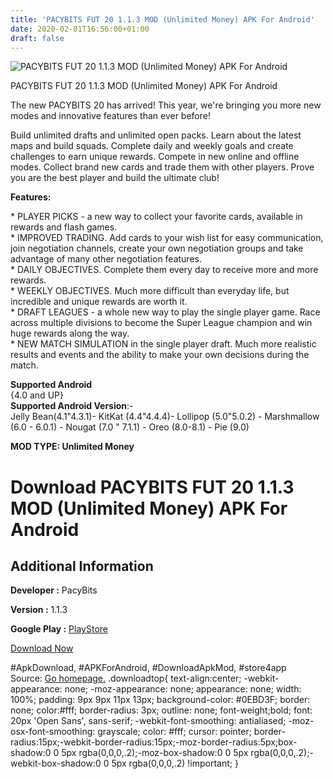 ```yaml
---
title: 'PACYBITS FUT 20 1.1.3 MOD (Unlimited Money) APK For Android'
date: 2020-02-01T16:56:00+01:00
draft: false
---
```


![PACYBITS FUT 20 1.1.3 MOD (Unlimited Money) APK For Android](https://i1.wp.com/apkhome.net/wp-content/uploads/2020/02/PACYBITS-FUT-20-1.1.3-MOD-Unlimited-Money.png "PACYBITS FUT 20 1.1.3 MOD (Unlimited Money) APK For Android")

  

PACYBITS FUT 20 1.1.3 MOD (Unlimited Money) APK For Android

The new PACYBITS 20 has arrived! This year, we're bringing you more new modes and innovative features than ever before!

Build unlimited drafts and unlimited open packs. Learn about the latest maps and build squads. Complete daily and weekly goals and create challenges to earn unique rewards. Compete in new online and offline modes. Collect brand new cards and trade them with other players. Prove you are the best player and build the ultimate club!

**Features:**

\* PLAYER PICKS - a new way to collect your favorite cards, available in rewards and flash games.  
\* IMPROVED TRADING. Add cards to your wish list for easy communication, join negotiation channels, create your own negotiation groups and take advantage of many other negotiation features.  
\* DAILY OBJECTIVES. Complete them every day to receive more and more rewards.  
\* WEEKLY OBJECTIVES. Much more difficult than everyday life, but incredible and unique rewards are worth it.  
\* DRAFT LEAGUES - a whole new way to play the single player game. Race across multiple divisions to become the Super League champion and win huge rewards along the way.  
\* NEW MATCH SIMULATION in the single player draft. Much more realistic results and events and the ability to make your own decisions during the match.

**Supported Android**  
{4.0 and UP}  
**Supported Android Version**:-  
Jelly Bean(4.1"4.3.1)- KitKat (4.4"4.4.4)- Lollipop (5.0"5.0.2) - Marshmallow (6.0 - 6.0.1) - Nougat (7.0 " 7.1.1) - Oreo (8.0-8.1) - Pie (9.0)

**MOD TYPE: Unlimited Money**

Download PACYBITS FUT 20 1.1.3 MOD (Unlimited Money) APK For Android
====================================================================

Additional Information
----------------------

**Developer :** PacyBits

**Version :** 1.1.3

**Google Play :** [PlayStore](https://play.google.com/store/apps/details?id=com.pacybits.pacybitsfut20)

  

[Download Now](https://store4app.co/post/pacybits-fut-20-1-1-3-mod-unlimited-money-apk-for-android_1580572366)

  
#ApkDownload, #APKForAndroid, #DownloadApkMod, #store4app  
Source: [Go homepage.](https://store4app.co/post/pacybits-fut-20-1-1-3-mod-unlimited-money-apk-for-android_1580572366) .downloadtop{ text-align:center; -webkit-appearance: none; -moz-appearance: none; appearance: none; width: 100%; padding: 9px 9px 11px 13px; background-color: #0EBD3F; border: none; color:#fff; border-radius: 3px; outline: none; font-weight;bold; font: 20px 'Open Sans', sans-serif; -webkit-font-smoothing: antialiased; -moz-osx-font-smoothing: grayscale; color: #fff; cursor: pointer; border-radius:15px;-webkit-border-radius:15px;-moz-border-radius:5px;box-shadow:0 0 5px rgba(0,0,0,.2);-moz-box-shadow:0 0 5px rgba(0,0,0,.2);-webkit-box-shadow:0 0 5px rgba(0,0,0,.2) !important; }